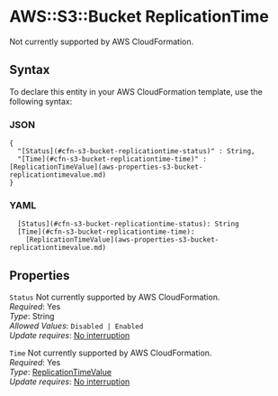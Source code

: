# AWS::S3::Bucket ReplicationTime<a name="aws-properties-s3-bucket-replicationtime"></a>

Not currently supported by AWS CloudFormation\.

## Syntax<a name="aws-properties-s3-bucket-replicationtime-syntax"></a>

To declare this entity in your AWS CloudFormation template, use the following syntax:

### JSON<a name="aws-properties-s3-bucket-replicationtime-syntax.json"></a>

```
{
  "[Status](#cfn-s3-bucket-replicationtime-status)" : String,
  "[Time](#cfn-s3-bucket-replicationtime-time)" : [ReplicationTimeValue](aws-properties-s3-bucket-replicationtimevalue.md)
}
```

### YAML<a name="aws-properties-s3-bucket-replicationtime-syntax.yaml"></a>

```
  [Status](#cfn-s3-bucket-replicationtime-status): String
  [Time](#cfn-s3-bucket-replicationtime-time): 
    [ReplicationTimeValue](aws-properties-s3-bucket-replicationtimevalue.md)
```

## Properties<a name="aws-properties-s3-bucket-replicationtime-properties"></a>

`Status`  <a name="cfn-s3-bucket-replicationtime-status"></a>
Not currently supported by AWS CloudFormation\.  
*Required*: Yes  
*Type*: String  
*Allowed Values*: `Disabled | Enabled`  
*Update requires*: [No interruption](https://docs.aws.amazon.com/AWSCloudFormation/latest/UserGuide/using-cfn-updating-stacks-update-behaviors.html#update-no-interrupt)

`Time`  <a name="cfn-s3-bucket-replicationtime-time"></a>
Not currently supported by AWS CloudFormation\.  
*Required*: Yes  
*Type*: [ReplicationTimeValue](aws-properties-s3-bucket-replicationtimevalue.md)  
*Update requires*: [No interruption](https://docs.aws.amazon.com/AWSCloudFormation/latest/UserGuide/using-cfn-updating-stacks-update-behaviors.html#update-no-interrupt)